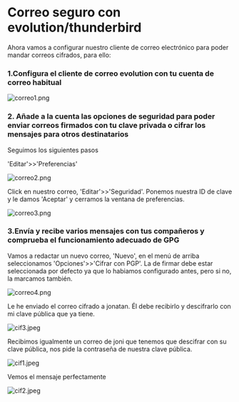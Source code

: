 # Correo seguro con evolution/thunderbird

Ahora vamos a configurar nuestro cliente de correo electrónico para poder mandar correos cifrados, para ello:

### 1.Configura el cliente de correo evolution con tu cuenta de correo habitual


![correo1.png]()


### 2. Añade a la cuenta las opciones de seguridad para poder enviar correos firmados con tu clave privada o cifrar los mensajes para otros destinatarios

Seguimos los siguientes pasos

'Editar'>>'Preferencias'

![correo2.png]()

Click en nuestro correo, 'Editar'>>'Seguridad'. Ponemos nuestra ID de clave y le damos 'Aceptar' y cerramos la ventana de preferencias.

![correo3.png]()

### 3.Envía y recibe varios mensajes con tus compañeros y comprueba el funcionamiento adecuado de GPG

Vamos a redactar un nuevo correo, 'Nuevo', en el menú de arriba seleccionamos 'Opciones'>>'Cifrar con PGP'. La de firmar debe estar seleccionada por defecto ya que lo habiamos configurado antes, pero si no, la marcamos también.

![correo4.png]()

Le he enviado el correo cifrado a jonatan. Él debe recibirlo y descifrarlo con mi clave pública que ya tiene.

![cif3.jpeg]()

Recibimos igualmente un correo de joni que tenemos que descifrar con su clave pública, nos pide la contraseña de nuestra clave pública.

![cif1.jpeg]()

Vemos el mensaje perfectamente

![cif2.jpeg]()